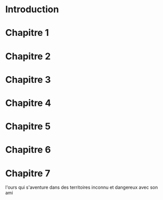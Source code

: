 # Introduction


# Chapitre 1 


# Chapitre 2


# Chapitre 3


# Chapitre 4


# Chapitre 5


# Chapitre 6


# Chapitre 7

l'ours qui s'aventure dans des territoires inconnu et dangereux avec son ami 

